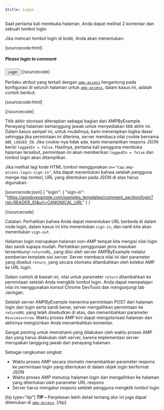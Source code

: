 ```yaml
---
$title: Login
---
```


Saat pertama kali membuka halaman, Anda dapat melihat 2 komentar dan sebuah tombol login.

<amp-img src="/static/img/login-button.jpg" alt="Login button" height="290" width="300"></amp-img>

Jika mencari tombol login di kode, Anda akan menemukan:

[sourcecode:html]
<span amp-access="NOT loggedIn" role="button" tabindex="0" amp-access-hide>
  <h5>Please login to comment</h5>
  <button on="tap:amp-access.login-sign-in" class="button-primary comment-button">Login</button>
</span>
[/sourcecode]

Perilaku atribut yang terkait dengan [`amp-access`](../../../../documentation/components/reference/amp-access.md) bergantung pada konfigurasi di seluruh halaman untuk [`amp-access`](../../../../documentation/components/reference/amp-access.md), dalam kasus ini, adalah contoh berikut:

[sourcecode:html]
<script id="amp-access" type="application/json">
  {
    "authorization": "https://ampbyexample.com/samples_templates/comment_section/authorization?rid=READER_ID&url=CANONICAL_URL&ref=DOCUMENT_REFERRER&_=RANDOM",
    "noPingback": "true",
    "login": {
      "sign-in": "https://ampbyexample.com/samples_templates/comment_section/login?rid=READER_ID&url=CANONICAL_URL",
      "sign-out": "https://ampbyexample.com/samples_templates/comment_section/logout"
    },
    "authorizationFallbackResponse": {
      "error": true,
      "loggedIn": false
    }
  }
</script>
[/sourcecode]

Titik akhir otorisasi diterapkan sebagai bagian dari AMPByExample. Penayang halaman bertanggung jawab untuk menyediakan titik akhir ini. Dalam kasus sampel ini, untuk mudahnya, kami menerapkan logika dasar sehingga jika permintaan ini diterima, server membaca nilai cookie bernama `ABE_LOGGED_IN`. Jika cookie-nya tidak ada, kami menampilkan respons JSON berisi `loggedIn = false`. Hasilnya, pertama kali pengguna membuka halaman tersebut, permintaan ini akan memberikan `loggedIn = false` dan tombol login akan ditampilkan.

Jika melihat lagi kode HTML tombol menggunakan `on="tap:amp-access.login-sign-in"`, kita dapat menentukan bahwa setelah pengguna menge-tap tombol, URL yang ditentukan pada JSON di atas harus digunakan:

[sourcecode:json]
{
    "login": {
    "sign-in": "https://ampbyexample.com/samples_templates/comment_section/login?rid=READER_ID&url=CANONICAL_URL"
  }
}

[/sourcecode]

Catatan: Perhatikan bahwa Anda dapat menentukan URL berbeda di dalam node login, dalam kasus ini kita menentukan `sign-in`, dan nanti kita akan menentukan `sign-out`.

Halaman login merupakan halaman non-AMP tempat kita mengisi nilai login dan sandi supaya mudah. Perhatikan penggunaan jenis masukan tersembunyi `returnURL`, yang diisi oleh server AMPByExample melalui pemberian template sisi server. Server membaca nilai ini dari parameter yang disebut `return`, yang secara otomatis ditambahkan oleh koleksi AMP ke URL login.

Dalam contoh di bawah ini, nilai untuk parameter `return` ditambahkan ke permintaan setelah Anda mengklik tombol login. Anda dapat mempelajari nilai ini menggunakan konsol Chrome DevTools dan mengunjungi tab Jaringan.

<amp-img src="/static/img/return-parameter.jpg" alt="Return parameter" height="150" width="600"></amp-img>

Setelah server AMPByExample menerima permintaan POST dari halaman login dan login serta sandi benar, server mengalihkan permintaan ke `returnURL` yang telah disebutkan di atas, dan menambahkan parameter `#success=true`. Waktu proses AMP kini dapat mengotorisasi halaman dan akhirnya mengizinkan Anda menambahkan komentar.

Sangat penting untuk memahami yang dilakukan oleh waktu proses AMP dan yang harus dilakukan oleh server, karena implementasi server merupakan tanggung jawab dari penayang halaman.

Sebagai rangkuman singkat:

- Waktu proses AMP secara otomatis menambahkan parameter respons ke permintaan login yang ditentukan di dalam objek login berformat JSON
- Waktu proses AMP menutup halaman login dan mengalihkan ke halaman yang ditentukan oleh parameter URL respons
- Server harus mengatur respons setelah pengguna mengklik tombol login

[tip type="tip"]
**TIP –** Penjelasan lebih detail tentang alur ini juga dapat ditemukan di [`amp-access`](../../../../documentation/components/reference/amp-access.md).
[/tip]
